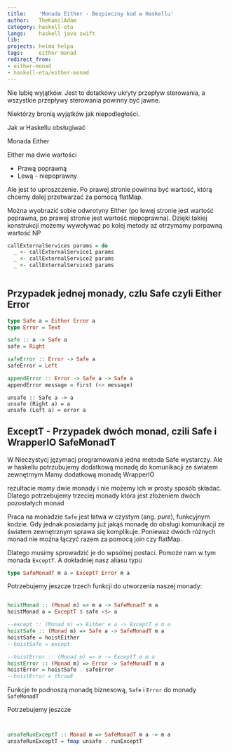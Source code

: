 ```yaml
---
title:    'Monada Either - Bezpieczny kod w Haskellu'
author:   TheKamilAdam
category: haskell-eta
langs:    haskell java swift
lib:      
projects: helma helpa
tags:     either monad
redirect_from:
- either-monad
- haskell-eta/either-monad
---
```


Nie lubię wyjątków.
Jest to dotatkowy ukryty przepływ sterowania, a wszystkie przepływy sterowania powinny być jawne.




Niektórzy bronią wyjątków jak niepodległości.


Jak w Haskellu obsługiwać



Monada Either

Either ma dwie wartości
* Prawą poprawną
* Lewą - niepoprawny

Ale jest to uproszczenie.
Po prawej stronie powinna być wartość, którą chcemy dalej przetwarzać za pomocą flatMap.

Można wyobrazić sobie odwrotyny Either (po lewej stronie jest wartość poprawna, po prawej stronie jest wartość niepoprawna).
Dzięki takiej konstrukcji możemy wywoływać po kolej metody aż otrzymamy porpawną wartość
NP
```haskell
callExternalServices params = do
  _ <- callExternalService1 params
  _ <- callExternalService2 params
  _ <- callExternalService3 params
  
```

## Przypadek jednej monady, czlu Safe czyli Either Error

```haskell
type Safe a = Either Error a
type Error = Text
```

```haskell
safe :: a -> Safe a
safe = Right

safeError :: Error -> Safe a
safeError = Left

appendError :: Error -> Safe a -> Safe a
appendError message = first (<> message)
```



```
unsafe :: Safe a -> a
unsafe (Right a) = a
unsafe (Left a) = error a
```


## ExceptT - Przypadek dwóch monad, czili Safe i WrapperIO SafeMonadT

W Nieczystycj języmacj programowania jedna metoda Safe wystarczy.
Ale w haskellu potrzubujemy dodatkową monadę do komunikacji ze światem zewnętrnym
Mamy dodatkową monadę WrapperIO

 rezultacie mamy dwie monady i nie możemy ich w prosty sposób składać.
Dlatego potrzebujemy trzeciej monady która jest złożeniem dwóch pozostałych monad

Praca na monadzie `Safe` jest łatwa w czystym (ang. *pure*), funkcyjnym kodzie.
Gdy jednak posiadamy już jakąś monadę do obsługi komunikacji ze światem zewnętrznym sprawa się komplikuje.
Ponieważ dwóch różnych monad nie można łączyć razem za pomocą join czy flatMap.

Dlatego musimy sprowadzić je do wpsólnej postaci.
Pomoże nam w tym monada `ExceptT`.
A dokładniej nasz aliasu typu

```haskell
type SafeMonadT m a = ExceptT Error m a
```

Potrzebujemy jeszcze trzech funkcji do utworzenia naszej monady:
```haskell

hoistMonad :: (Monad m) => m a -> SafeMonadT m a
hoistMonad a = ExceptT $ safe <$> a

--except :: (Monad m) => Either e a -> ExceptT e m a
hoistSafe :: (Monad m) => Safe a -> SafeMonadT m a
hoistSafe = hoistEither
--hoistSafe = except

--hoistError :: (Monad m) => e -> ExceptT e m a
hoistError :: (Monad m) => Error -> SafeMonadT m a
hoistError = hoistSafe . safeError
--hoistError = throwE
```

Funkcje te podnoszą monadę biznesową, `Safe` i `Error` do monady `SafeMonadT`

Potrzebujemy jeszcze 
```haskell


unsafeRunExceptT :: Monad m => SafeMonadT m a -> m a
unsafeRunExceptT = fmap unsafe . runExceptT
```








[Pattern Matching]:            /pattern-matching

[Haskell]:                     /langs/haskell
[Haskella]:                    /langs/haskell
[Haskellu]:                    /langs/haskell

[ClassyPrelude]:               /libs/classy-prelude
[Relude]:                      /libs/relude
[RIO]:                         /libs/rio

[Klasę Typów]:                 /tags/type-class
[Typy zależne]:                /tags/dependent-types
[Wieloparametrowa klasa typu]: /tags/multi-parameter-type-class
[Zalezności funkcyjne]:        /tags/functional-dependencies

[Drop]:       https://github.com/helvm/helma/blob/v0.6.6.0/hs/src/HelVM/HelMA/Common/Collections/Drop.hs
[Insert]:     https://github.com/helvm/helma/blob/v0.6.6.0/hs/src/HelVM/HelMA/Common/Collections/Insert.hs
[SplitAt]:    https://github.com/helvm/helma/blob/v0.6.6.0/hs/src/HelVM/HelMA/Common/Collections/SplitAt.hs
[Pop]:        https://github.com/helvm/helma/blob/v0.6.6.0/hs/src/HelVM/HelMA/Common/Collections/Pop.hs
[Push]:       https://github.com/helvm/helma/blob/v0.6.6.0/hs/src/HelVM/HelMA/Common/Collections/Push.hs

[RAM]:        https://github.com/helvm/helma/blob/v0.6.6.0/hs/src/HelVM/HelMA/Common/Memories/RAM.hs
[Stack]:      https://github.com/helvm/helma/blob/v0.6.6.0/hs/src/HelVM/HelMA/Common/Memories/Stack.hs
[StackConst]: https://github.com/helvm/helma/blob/v0.6.6.0/hs/src/HelVM/HelMA/Common/Memories/StackConst.hs
[StackImpl]:  https://github.com/helvm/helma/blob/v0.6.6.0/hs/src/HelVM/HelMA/Common/Memories/StackImpl.hs
[StackUtil]:  https://github.com/helvm/helma/blob/v0.6.6.0/hs/src/HelVM/HelMA/Common/Memories/StackUtil.hs

[constraint-kinds]:                          http://dev.stephendiehl.com/hask/#constraint-kinds
[Functional dependencies vs. type families]: https://wiki.haskell.org/Functional_dependencies_vs._type_families
